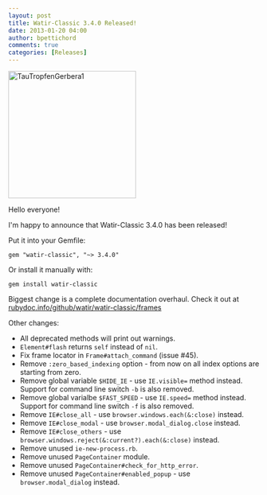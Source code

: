 ```yaml
---
layout: post
title: Watir-Classic 3.4.0 Released!
date: 2013-01-20 04:00
author: bpettichord
comments: true
categories: [Releases]
---
```

<a title="By böhringer friedrich (Own work) [CC-BY-SA-2.5 (http://creativecommons.org/licenses/by-sa/2.5)], via Wikimedia Commons" href="http://commons.wikimedia.org/wiki/File%3ATauTropfenGerbera1.JPG"><img width="256" alt="TauTropfenGerbera1" src="//upload.wikimedia.org/wikipedia/commons/thumb/6/6e/TauTropfenGerbera1.JPG/256px-TauTropfenGerbera1.JPG" /></a>

Hello everyone!

I'm happy to announce that Watir-Classic 3.4.0 has been released!
<!--more-->

Put it into your Gemfile:

<code>gem "watir-classic", "~&gt; 3.4.0"</code>

Or install it manually with:

<code>gem install watir-classic</code>

Biggest change is a complete documentation overhaul. Check it out at <a href="http://rubydoc.info/github/watir/watir-classic/frames">rubydoc.info/github/watir/watir-classic/frames</a>

Other changes:

<ul>
<li>All deprecated methods will print out warnings.</li>
<li><code>Element#flash</code> returns <code>self</code> instead of <code>nil</code>.</li>
<li>Fix frame locator in <code>Frame#attach_command</code> (issue #45).</li>
<li>Remove <code>:zero_based_indexing</code> option - from now on all index options are starting from zero.</li>
<li>Remove global variable <code>$HIDE_IE</code> - use <code>IE.visible=</code> method instead. Support for command line switch <code>-b</code> is also removed.</li>
<li>Remove global varialbe <code>$FAST_SPEED</code> - use <code>IE.speed=</code> method instead. Support for command line switch <code>-f</code> is also removed.</li>
<li>Remove <code>IE#close_all</code> - use <code>browser.windows.each(&amp;:close)</code> instead.</li>
<li>Remove <code>IE#close_modal</code> - use <code>browser.modal_dialog.close</code> instead. </li>
<li>Remove <code>IE#close_others</code> - use <code>browser.windows.reject(&amp;:current?).each(&amp;:close)</code> instead.</li>
<li>Remove unused <code>ie-new-process.rb</code>.</li>
<li>Remove unused <code>PageContainer</code> module.</li>
<li>Remove unused <code>PageContainer#check_for_http_error</code>.</li>
<li>Remove unused <code>PageContainer#enabled_popup</code> - use <code>browser.modal_dialog</code> instead.</li>
</ul>



<p>
